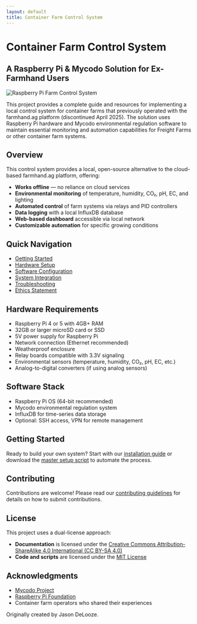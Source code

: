 ```yaml
---
layout: default
title: Container Farm Control System
---
```


# Container Farm Control System

## A Raspberry Pi & Mycodo Solution for Ex-Farmhand Users

![Raspberry Pi Farm Control System](assets/images/header-image.jpg)

This project provides a complete guide and resources for implementing a local control system for container farms that previously operated with the farmhand.ag platform (discontinued April 2025). The solution uses Raspberry Pi hardware and Mycodo environmental regulation software to maintain essential monitoring and automation capabilities for Freight Farms or other container farm systems.

## Overview

This control system provides a local, open-source alternative to the cloud-based farmhand.ag platform, offering:

- **Works offline** — no reliance on cloud services
- **Environmental monitoring** of temperature, humidity, CO₂, pH, EC, and lighting
- **Automated control** of farm systems via relays and PID controllers
- **Data logging** with a local InfluxDB database
- **Web-based dashboard** accessible via local network
- **Customizable automation** for specific growing conditions

## Quick Navigation

- [Getting Started](pages/getting-started.html)
- [Hardware Setup](pages/hardware-setup.html)
- [Software Configuration](pages/software-configuration.html)
- [System Integration](pages/system-integration.html)
- [Troubleshooting](pages/troubleshooting.html)
- [Ethics Statement](pages/ethics.html)

## Hardware Requirements

- Raspberry Pi 4 or 5 with 4GB+ RAM
- 32GB or larger microSD card or SSD
- 5V power supply for Raspberry Pi
- Network connection (Ethernet recommended)
- Weatherproof enclosure
- Relay boards compatible with 3.3V signaling
- Environmental sensors (temperature, humidity, CO₂, pH, EC, etc.)
- Analog-to-digital converters (if using analog sensors)

## Software Stack

- Raspberry Pi OS (64-bit recommended)
- Mycodo environmental regulation system
- InfluxDB for time-series data storage
- Optional: SSH access, VPN for remote management

## Getting Started

Ready to build your own system? Start with our [installation guide](pages/installation.html) or download the [master setup script](https://github.com/your-username/container-farm-control-system/blob/main/scripts/master_setup.sh) to automate the process.

## Contributing

Contributions are welcome! Please read our [contributing guidelines](pages/contributing.html) for details on how to submit contributions.

## License

This project uses a dual-license approach:
- **Documentation** is licensed under the [Creative Commons Attribution-ShareAlike 4.0 International (CC BY-SA 4.0)](pages/license.html)
- **Code and scripts** are licensed under the [MIT License](pages/license.html)

## Acknowledgments

- [Mycodo Project](https://github.com/kizniche/Mycodo)
- [Raspberry Pi Foundation](https://www.raspberrypi.org/)
- Container farm operators who shared their experiences

Originally created by Jason DeLooze.
